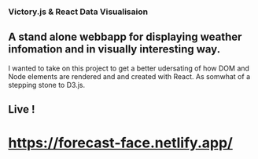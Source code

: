 ### Victory.js & React Data Visualisaion 

## A stand alone webbapp for displaying weather infomation and in visually interesting way. 

 I wanted to take on this project to get a better udersating of how DOM and Node elements are rendered and and created with React. As somwhat of a stepping stone to D3.js. 

## Live ! 
# https://forecast-face.netlify.app/

